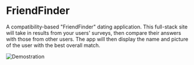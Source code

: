# FriendFinder
A compatibility-based "FriendFinder" dating application. This full-stack site will take in results from your users' surveys, then compare their answers with those from other users. The app will then display the name and picture of the user with the best overall match.

![Demostration](http://i.imgur.com/OpNJKNn.gif)